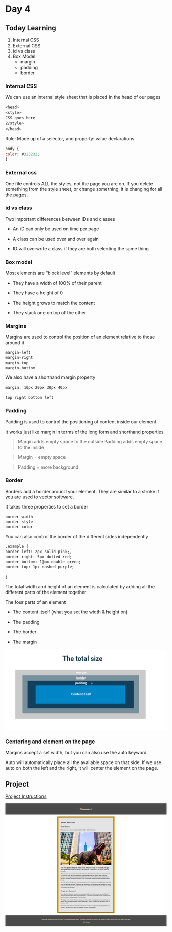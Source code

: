 # Day 4

## **Today Learning**

1. Internal CSS
2. External CSS
3. id vs class
4. Box Model
   - margin
   - padding
   - border

### Internal CSS

We can use an internal style sheet that is placed in the head
of our pages

```css
<head>
<style>
CSS goes here
2/style>
</head>
```

Rule:
Made up of a selector, and property: value declarations

```jsx
body {
color: #323232;
}
```

### External css

One file controls ALL the styles, not the page you are on. If you delete something from the style sheet, or change
something, it is changing for all the pages.

### id vs class

Two important differences between IDs and classes

- An iD can only be used on time per page
- A class can be used over and over again

- ID will overwrite a class if they are both selecting the same
  thing

### Box model

Most elements are “block level” elements by default

- They have a width of 100% of their parent
- They have a height of 0

- The height grows to match the content

- They stack one on top of the other

### Margins

Margins are used to control the position of an element relative
to those around it

    margin-left
    margin-right
    margin-top
    margin-bottom

We also have a shorthand margin property

    margin: 10px 20px 30px 40px

    top right bottom left

### Padding

Padding is used to control the positioning of content inside our
element

It works just like margin in terms of the long form and
shorthand properties

> Margin adds empty space to the outside
> Padding adds empty space to the inside

> Margin = empty space

> Padding = more background

### Border

Borders add a border around your element. They are similar to
a stroke if you are used to vector software.

It takes three properties to set a border

    border-width
    border-style
    border-color

You can also control the border of the different sides
independently

```
.example {
border-left: 2px solid pink;,
border-right: 5px dotted red;
border-bottom: 1@px double green;
border-top: 1px dashed purple;

}
```

The total width and height of an element is calculated by
adding all the different parts of the element together

The four parts of an element

- The content itself (what you set the width & height on)
- The padding

- The border

- The margin

![box](./Assets//box_model_total.png)

### **Centering and element on the page**

Margins accept a set width, but you can also use the auto
keyword.

Auto will automatically place all the available space on that
side.
If we use auto on both the left and the right, it will center the
element on the page.

## Project

[ Project Instructions](./project/README.md)

<img src="./Assets/day_4_project.png" />

